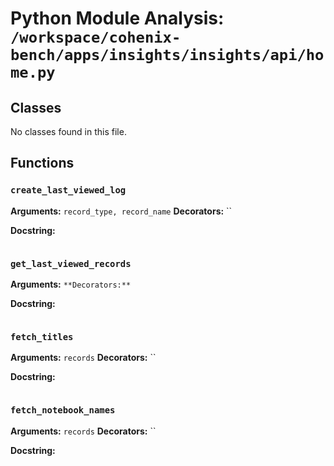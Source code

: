 # Python Module Analysis: `/workspace/cohenix-bench/apps/insights/insights/api/home.py`

## Classes

No classes found in this file.


## Functions

### `create_last_viewed_log`
**Arguments:** `record_type, record_name`
**Decorators:** ``

**Docstring:**
```

```
### `get_last_viewed_records`
**Arguments:** ``
**Decorators:** ``

**Docstring:**
```

```
### `fetch_titles`
**Arguments:** `records`
**Decorators:** ``

**Docstring:**
```

```
### `fetch_notebook_names`
**Arguments:** `records`
**Decorators:** ``

**Docstring:**
```

```

